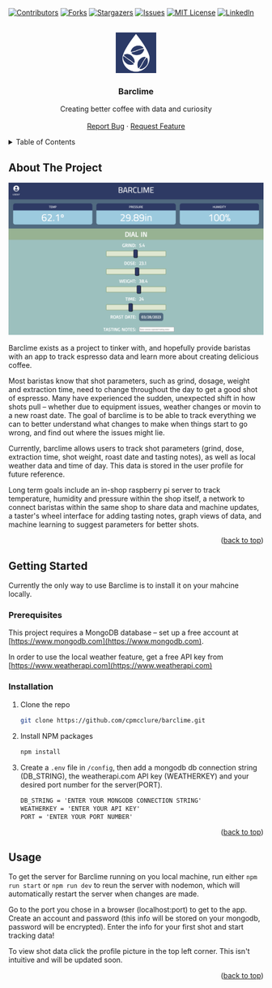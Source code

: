 <!-- Improved compatibility of back to top link: See: https://github.com/othneildrew/Best-README-Template/pull/73 -->
<a name="readme-top"></a>
<!--
*** Thanks for checking out the Best-README-Template. If you have a suggestion
*** that would make this better, please fork the repo and create a pull request
*** or simply open an issue with the tag "enhancement".
*** Don't forget to give the project a star!
*** Thanks again! Now go create something AMAZING! :D
-->



<!-- PROJECT SHIELDS -->
<!--
*** I'm using markdown "reference style" links for readability.
*** Reference links are enclosed in brackets [ ] instead of parentheses ( ).
*** See the bottom of this document for the declaration of the reference variables
*** for contributors-url, forks-url, etc. This is an optional, concise syntax you may use.
*** https://www.markdownguide.org/basic-syntax/#reference-style-links
-->
[![Contributors][contributors-shield]][contributors-url]
[![Forks][forks-shield]][forks-url]
[![Stargazers][stars-shield]][stars-url]
[![Issues][issues-shield]][issues-url]
[![MIT License][license-shield]][license-url]
[![LinkedIn][linkedin-shield]][linkedin-url]



<!-- PROJECT LOGO -->
<br />
<div align="center">
  <a href="https://github.com/cpmcclure/barclime">
    <img src="public/img/logo.png" alt="Logo" width="80" height="80">
  </a>

<h3 align="center">Barclime</h3>

  <p align="center">
    Creating better coffee with data and curiosity
    <!-- <br />
    <a href="https://github.com/cpmcclure/barclime"><strong>Explore the docs »</strong></a> -->
    <br />
    <br />
    <a href="https://github.com/cpmcclure/barclime/issues">Report Bug</a>
    ·
    <a href="https://github.com/cpmcclure/barclime/issues">Request Feature</a>
  </p>
</div>



<!-- TABLE OF CONTENTS -->
<details>
  <summary>Table of Contents</summary>
  <ol>
    <li>
      <a href="#about-the-project">About The Project</a>
    </li>
    <li>
      <a href="#getting-started">Getting Started</a>
      <ul>
        <li><a href="#prerequisites">Prerequisites</a></li>
        <li><a href="#installation">Installation</a></li>
      </ul>
    </li>
    <li><a href="#usage">Usage</a></li>
    <!-- <li><a href="#roadmap">Roadmap</a></li>
    <li><a href="#contributing">Contributing</a></li>
    <li><a href="#license">License</a></li> -->
    <li><a href="#contact">Contact</a></li>
    <!-- <li><a href="#acknowledgments">Acknowledgments</a></li> -->
  </ol>
</details>



<!-- ABOUT THE PROJECT -->
## About The Project

[![Product Name Screen Shot][product-screenshot]](https://example.com)

Barclime exists as a project to tinker with, and hopefully provide baristas with an app to track espresso data and learn more about creating delicious coffee.

Most baristas know that shot parameters, such as grind, dosage, weight and extraction time, need to change throughout the day to get a good shot of espresso. Many have experienced the sudden, unexpected shift in how shots pull – whether due to equipment issues, weather changes or movin to a new roast date. The goal of barclime is to be able to track everything we can to better understand what changes to make when things start to go wrong, and find out where the issues might lie.

Currently, barclime allows users to track shot parameters (grind, dose, extraction time, shot weight, roast date and tasting notes), as well as local weather data and time of day. This data is stored in the user profile for future reference.

Long term goals include an in-shop raspberry pi server to track temperature, humidity and pressure within the shop itself, a network to connect baristas within the same shop to share data and machine updates, a taster's wheel interface for adding tasting notes, graph views of data, and machine learning to suggest parameters for better shots.

<p align="right">(<a href="#readme-top">back to top</a>)</p>




<!-- GETTING STARTED -->
## Getting Started

Currently the only way to use Barclime is to install it on your mahcine locally.

### Prerequisites

This project requires a MongoDB database – set up a free account at [https://www.mongodb.com](https://www.mongodb.com).

In order to use the local weather feature, get a free API key from [https://www.weatherapi.com](https://www.weatherapi.com)


### Installation

1. Clone the repo
   ```sh
   git clone https://github.com/cpmcclure/barclime.git
   ```
2. Install NPM packages
   ```sh
   npm install
   ```
3. Create a `.env` file in `/config`, then add a mongodb db connection string (DB_STRING), the weatherapi.com API key (WEATHERKEY) and your desired port number for the server(PORT).
   ```
   DB_STRING = 'ENTER YOUR MONGODB CONNECTION STRING'
   WEATHERKEY = 'ENTER YOUR API KEY'
   PORT = 'ENTER YOUR PORT NUMBER'
   ```

<p align="right">(<a href="#readme-top">back to top</a>)</p>



<!-- USAGE EXAMPLES -->
## Usage

To get the server for Barclime running on you local machine, run either `npm run start` or `npm run dev` to reun the server with nodemon, which will automatically restart the server when changes are made.

Go to the port you chose in a browser (localhost:port) to get to the app. Create an account and password (this info will be stored on your mongodb, password will be encrypted). Enter the info for your first shot and start tracking data!

To view shot data click the profile picture in the top left corner. This isn't intuitive and will be updated soon.

<p align="right">(<a href="#readme-top">back to top</a>)</p>



<!-- ROADMAP -->
<!-- ## Roadmap

- [ ] Feature 1
- [ ] Feature 2
- [ ] Feature 3
    - [ ] Nested Feature

See the [open issues](https://github.com/cpmcclure/barclime/issues) for a full list of proposed features (and known issues).

<p align="right">(<a href="#readme-top">back to top</a>)</p> -->



<!-- CONTRIBUTING -->
<!-- ## Contributing

Contributions are what make the open source community such an amazing place to learn, inspire, and create. Any contributions you make are **greatly appreciated**.

If you have a suggestion that would make this better, please fork the repo and create a pull request. You can also simply open an issue with the tag "enhancement".
Don't forget to give the project a star! Thanks again!

1. Fork the Project
2. Create your Feature Branch (`git checkout -b feature/AmazingFeature`)
3. Commit your Changes (`git commit -m 'Add some AmazingFeature'`)
4. Push to the Branch (`git push origin feature/AmazingFeature`)
5. Open a Pull Request

<p align="right">(<a href="#readme-top">back to top</a>)</p> -->



<!-- LICENSE -->
<!-- ## License

Distributed under the MIT License. See `LICENSE.txt` for more information.

<p align="right">(<a href="#readme-top">back to top</a>)</p>
 -->


<!-- CONTACT -->
<!-- ## Contact

Chris McClure - [@cp_mcclure](https://twitter.com/cp_mcclure) - c.patrick.mcclure@gmail.com

Project Link: [https://github.com/cpmcclure/barclime](https://github.com/cpmcclure/barclime)

<p align="right">(<a href="#readme-top">back to top</a>)</p> -->



<!-- ACKNOWLEDGMENTS -->
<!-- ## Acknowledgments

* []()
* []()
* []()

<p align="right">(<a href="#readme-top">back to top</a>)</p> -->



<!-- MARKDOWN LINKS & IMAGES -->
<!-- https://www.markdownguide.org/basic-syntax/#reference-style-links -->
[contributors-shield]: https://img.shields.io/github/contributors/cpmcclure/barclime.svg?style=for-the-badge
[contributors-url]: https://github.com/cpmcclure/barclime/graphs/contributors
[forks-shield]: https://img.shields.io/github/forks/cpmcclure/barclime.svg?style=for-the-badge
[forks-url]: https://github.com/cpmcclure/barclime/network/members
[stars-shield]: https://img.shields.io/github/stars/cpmcclure/barclime.svg?style=for-the-badge
[stars-url]: https://github.com/cpmcclure/barclime/stargazers
[issues-shield]: https://img.shields.io/github/issues/cpmcclure/barclime.svg?style=for-the-badge
[issues-url]: https://github.com/cpmcclure/barclime/issues
[license-shield]: https://img.shields.io/github/license/cpmcclure/barclime.svg?style=for-the-badge
[license-url]: https://github.com/cpmcclure/barclime/blob/master/LICENSE.txt
[linkedin-shield]: https://img.shields.io/badge/-LinkedIn-black.svg?style=for-the-badge&logo=linkedin&colorB=555
[linkedin-url]: https://linkedin.com/in/cpmcclure
[product-screenshot]: public/img/screenshot.png
[Next.js]: https://img.shields.io/badge/next.js-000000?style=for-the-badge&logo=nextdotjs&logoColor=white
[Next-url]: https://nextjs.org/
[React.js]: https://img.shields.io/badge/React-20232A?style=for-the-badge&logo=react&logoColor=61DAFB
[React-url]: https://reactjs.org/
[Vue.js]: https://img.shields.io/badge/Vue.js-35495E?style=for-the-badge&logo=vuedotjs&logoColor=4FC08D
[Vue-url]: https://vuejs.org/
[Angular.io]: https://img.shields.io/badge/Angular-DD0031?style=for-the-badge&logo=angular&logoColor=white
[Angular-url]: https://angular.io/
[Svelte.dev]: https://img.shields.io/badge/Svelte-4A4A55?style=for-the-badge&logo=svelte&logoColor=FF3E00
[Svelte-url]: https://svelte.dev/
[Laravel.com]: https://img.shields.io/badge/Laravel-FF2D20?style=for-the-badge&logo=laravel&logoColor=white
[Laravel-url]: https://laravel.com
[Bootstrap.com]: https://img.shields.io/badge/Bootstrap-563D7C?style=for-the-badge&logo=bootstrap&logoColor=white
[Bootstrap-url]: https://getbootstrap.com
[JQuery.com]: https://img.shields.io/badge/jQuery-0769AD?style=for-the-badge&logo=jquery&logoColor=white
[JQuery-url]: https://jquery.com 